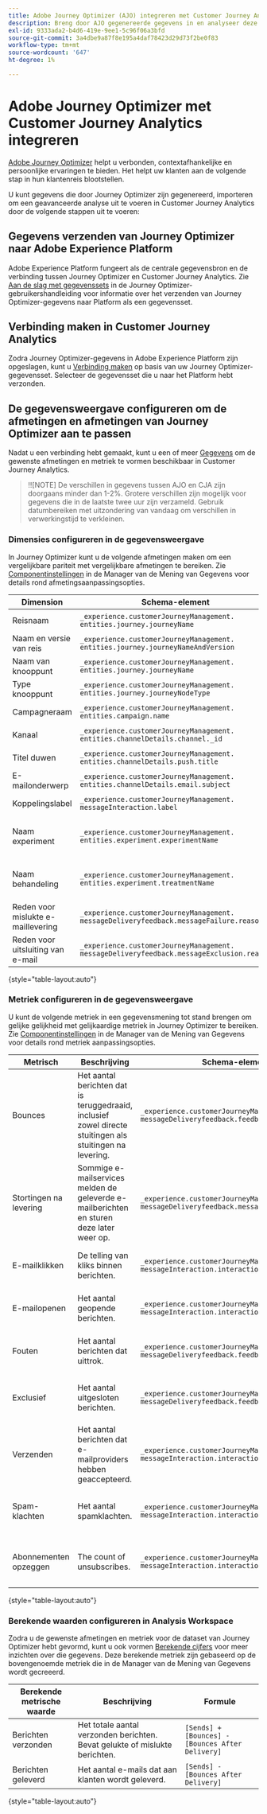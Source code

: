 ```yaml
---
title: Adobe Journey Optimizer (AJO) integreren met Customer Journey Analytics (CJA)
description: Breng door AJO gegenereerde gegevens in en analyseer deze met Analysis Workspace in CJA.
exl-id: 9333ada2-b4d6-419e-9ee1-5c96f06a3bfd
source-git-commit: 3a4dbe9a87f8e195a4daf78423d29d73f2be0f83
workflow-type: tm+mt
source-wordcount: '647'
ht-degree: 1%

---
```


# Adobe Journey Optimizer met Customer Journey Analytics integreren

[Adobe Journey Optimizer](https://experienceleague.adobe.com/docs/journey-optimizer/using/get-started/get-started.html?lang=nl) helpt u verbonden, contextafhankelijke en persoonlijke ervaringen te bieden. Het helpt uw klanten aan de volgende stap in hun klantenreis blootstellen.

U kunt gegevens die door Journey Optimizer zijn gegenereerd, importeren om een geavanceerde analyse uit te voeren in Customer Journey Analytics door de volgende stappen uit te voeren:

## Gegevens verzenden van Journey Optimizer naar Adobe Experience Platform

Adobe Experience Platform fungeert als de centrale gegevensbron en de verbinding tussen Journey Optimizer en Customer Journey Analytics. Zie [Aan de slag met gegevenssets](https://experienceleague.adobe.com/docs/journey-optimizer/using/data-management/datasets/get-started-datasets.html) in de Journey Optimizer-gebruikershandleiding voor informatie over het verzenden van Journey Optimizer-gegevens naar Platform als een gegevensset.

## Verbinding maken in Customer Journey Analytics

Zodra Journey Optimizer-gegevens in Adobe Experience Platform zijn opgeslagen, kunt u [Verbinding maken](/help/connections/create-connection.md) op basis van uw Journey Optimizer-gegevensset. Selecteer de gegevensset die u naar het Platform hebt verzonden.

## De gegevensweergave configureren om de afmetingen en afmetingen van Journey Optimizer aan te passen

Nadat u een verbinding hebt gemaakt, kunt u een of meer [Gegevens](/help/data-views/create-dataview.md) om de gewenste afmetingen en metriek te vormen beschikbaar in Customer Journey Analytics.

>!![NOTE]
De verschillen in gegevens tussen AJO en CJA zijn doorgaans minder dan 1-2%. Grotere verschillen zijn mogelijk voor gegevens die in de laatste twee uur zijn verzameld. Gebruik datumbereiken met uitzondering van vandaag om verschillen in verwerkingstijd te verkleinen.

### Dimensies configureren in de gegevensweergave

In Journey Optimizer kunt u de volgende afmetingen maken om een vergelijkbare pariteit met vergelijkbare afmetingen te bereiken. Zie [Componentinstellingen](/help/data-views/component-settings/overview.md) in de Manager van de Mening van Gegevens voor details rond afmetingsaanpassingsopties.

| Dimension | Schema-element | Componentinstellingen |
| --- | --- | --- |
| Reisnaam | `_experience.customerJourneyManagement.`<br>`entities.journey.journeyName` | Componenttype: Dimension |
| Naam en versie van reis | `_experience.customerJourneyManagement.`<br>`entities.journey.journeyNameAndVersion` | Componenttype: Dimension |
| Naam van knooppunt | `_experience.customerJourneyManagement.`<br>`entities.journey.journeyName` | Componenttype: Dimension |
| Type knooppunt | `_experience.customerJourneyManagement.`<br>`entities.journey.journeyNodeType` | Componenttype: Dimension |
| Campagneraam | `_experience.customerJourneyManagement.`<br>`entities.campaign.name` | Componenttype: Dimension |
| Kanaal | `_experience.customerJourneyManagement.`<br>`entities.channelDetails.channel._id` | Componenttype: Dimension |
| Titel duwen | `_experience.customerJourneyManagement.`<br>`entities.channelDetails.push.title` | Componenttype: Dimension |
| E-mailonderwerp | `_experience.customerJourneyManagement.`<br>`entities.channelDetails.email.subject` | Componenttype: Dimension |
| Koppelingslabel | `_experience.customerJourneyManagement.`<br>`messageInteraction.label` | Componenttype: Dimension |
| Naam experiment | `_experience.customerJourneyManagement.`<br>`entities.experiment.experimentName` | Componenttype: Dimension<br>Contextlabels: Experimentatieexperiment |
| Naam behandeling | `_experience.customerJourneyManagement.`<br>`entities.experiment.treatmentName` | Componenttype: Dimension<br>Contextlabels: Experimentvariant |
| Reden voor mislukte e-maillevering | `_experience.customerJourneyManagement.`<br>`messageDeliveryfeedback.messageFailure.reason` | Componenttype: Dimension |
| Reden voor uitsluiting van e-mail | `_experience.customerJourneyManagement.`<br>`messageDeliveryfeedback.messageExclusion.reason` | Componenttype: Dimension |

{style=&quot;table-layout:auto&quot;}

### Metriek configureren in de gegevensweergave

U kunt de volgende metriek in een gegevensmening tot stand brengen om gelijke gelijkheid met gelijkaardige metriek in Journey Optimizer te bereiken. Zie [Componentinstellingen](/help/data-views/component-settings/overview.md) in de Manager van de Mening van Gegevens voor details rond metriek aanpassingsopties.

| Metrisch | Beschrijving | Schema-element | Componentinstellingen |
| --- | --- | --- | --- |
| Bounces | Het aantal berichten dat is teruggedraaid, inclusief zowel directe stuitingen als stuitingen na levering. | `_experience.customerJourneyManagement.`<br>`messageDeliveryfeedback.feedbackStatus` | Componenttype: Metrisch<br>Waarden voor uitsluiten opnemen: Als aan bepaalde criteria is voldaan<br>Gelijk aan: `bounce`, is gelijk aan: `denylist` |
| Stortingen na levering | Sommige e-mailservices melden de geleverde e-mailberichten en sturen deze later weer op. | `_experience.customerJourneyManagement.`<br>`messageDeliveryfeedback.messageFailure.category` | Componenttype: Metrisch<br>Waarden voor uitsluiten opnemen: Gelijk `async` |
| E-mailklikken | De telling van kliks binnen berichten. | `_experience.customerJourneyManagement.`<br>`messageInteraction.interactionType` | Componenttype: Metrisch<br>Waarden voor uitsluiten opnemen: Gelijk `click` |
| E-mailopenen | Het aantal geopende berichten. | `_experience.customerJourneyManagement.`<br>`messageInteraction.interactionType` | Componenttype: Metrisch<br>Waarden voor uitsluiten opnemen: Gelijk `open` |
| Fouten | Het aantal berichten dat uittrok. | `_experience.customerJourneyManagement.`<br>`messageDeliveryfeedback.feedbackStatus` | Componenttype: Metrisch<br>Waarden voor uitsluiten opnemen: Gelijk `error` |
| Exclusief | Het aantal uitgesloten berichten. | `_experience.customerJourneyManagement.`<br>`messageDeliveryfeedback.feedbackStatus` | Componenttype: Metrisch<br>Waarden voor uitsluiten opnemen: Gelijk `exclude` |
| Verzenden | Het aantal berichten dat e-mailproviders hebben geaccepteerd. | `_experience.customerJourneyManagement.`<br>`messageInteraction.interactionType` | Componenttype: Metrisch<br>Waarden voor uitsluiten opnemen: Gelijk `sent` |
| Spam-klachten | Het aantal spamklachten. | `_experience.customerJourneyManagement.`<br>`messageInteraction.interactionType` | Componenttype: Metrisch<br>Waarden voor uitsluiten opnemen: Gelijk `spam_complaint` |
| Abonnementen opzeggen | The count of unsubscribes. | `_experience.customerJourneyManagement.`<br>`messageInteraction.interactionType` | Componenttype: Metrisch<br>Waarden voor uitsluiten opnemen: Gelijk `unsubscribe` |

{style=&quot;table-layout:auto&quot;}

### Berekende waarden configureren in Analysis Workspace

Zodra u de gewenste afmetingen en metriek voor de dataset van Journey Optimizer hebt gevormd, kunt u ook vormen [Berekende cijfers](/help/components/calc-metrics/calc-metr-overview.md) voor meer inzichten over die gegevens. Deze berekende metriek zijn gebaseerd op de bovengenoemde metriek die in de Manager van de Mening van Gegevens wordt gecreeerd.

| Berekende metrische waarde | Beschrijving | Formule |
| --- | --- | --- |
| Berichten verzonden | Het totale aantal verzonden berichten. Bevat gelukte of mislukte berichten. | `[Sends] + [Bounces] - [Bounces After Delivery]` |
| Berichten geleverd | Het aantal e-mails dat aan klanten wordt geleverd. | `[Sends] - [Bounces After Delivery]` |

{style=&quot;table-layout:auto&quot;}
